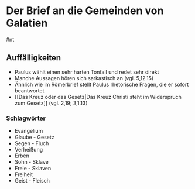 # Der Brief an die Gemeinden von Galatien

#nt 

## Auffälligkeiten

- Paulus wählt einen sehr harten Tonfall und redet sehr direkt
- Manche Aussagen hören sich sarkastisch an (vgl. 5,12.15)
- Ähnlich wie im Römerbrief stellt Paulus rhetorische Fragen, die er sofort beantwortet
-  [[Das Kreuz oder das Gesetz|Das Kreuz Christi steht im Widerspruch zum Gesetz]] (vgl. 2,19; 3,1.13)

### Schlagwörter

- Evangelium
- Glaube - Gesetz
- Segen - Fluch
- Verheißung
- Erben
- Sohn - Sklave
- Freie - Sklaven
- Freiheit
- Geist - Fleisch

